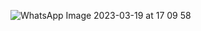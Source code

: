 ![WhatsApp Image 2023-03-19 at 17 09 58](https://user-images.githubusercontent.com/83288606/226172893-6e692986-68ce-4e08-9ba8-8dd80c7df43d.jpeg)
